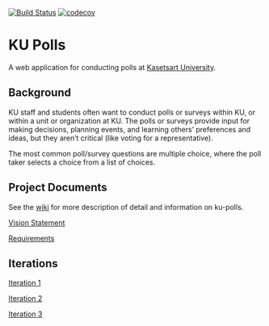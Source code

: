[![Build Status](https://app.travis-ci.com/Isolation666/ku-polls.svg?branch=main)](https://app.travis-ci.com/Isolation666/ku-polls)
[![codecov](https://codecov.io/gh/Isolation666/ku-polls/branch/main/graph/badge.svg?token=418M70JO21)](https://codecov.io/gh/Isolation666/ku-polls)

# KU Polls

A web application for conducting polls at [Kasetsart University](https://www.ku.ac.th).


## Background

KU staff and students often want to conduct polls or surveys within KU, or within a unit or organization at KU. The polls or surveys provide input for making decisions, planning events, and learning others’ preferences and ideas, but they aren’t critical (like voting for a representative).

The most common poll/survey questions are multiple choice, where the poll taker selects a choice from a list of choices.

## Project Documents

See the [wiki](../../wiki) for more description of detail and information on ku-polls.

[Vision Statement](../../wiki/Vision-Statement)

[Requirements](../../wiki/Requirements)

## Iterations

[Iteration 1](../../wiki/Iteration-1-Plan)

[Iteration 2](../../wiki/Iteration-2-Plan)

[Iteration 3](../../wiki/Iteration-3-Plan)

